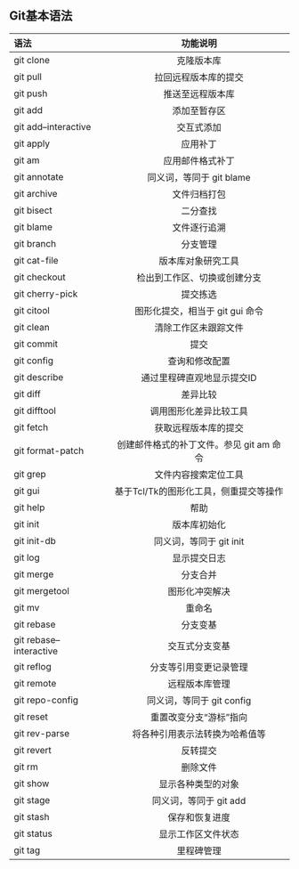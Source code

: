 ## Git基本语法


| 语法 | 功能说明 |  
| :----------- | :-----------: |  
| git clone | 克隆版本库 |  
| git pull | 拉回远程版本库的提交 |  
| git push | 推送至远程版本库 |  
| git add | 添加至暂存区 |  
| git add–interactive | 交互式添加 |  
| git apply | 应用补丁 |    
| git am | 应用邮件格式补丁 |  
| git annotate | 同义词，等同于 git blame |    
| git archive | 文件归档打包 |  
| git bisect | 二分查找 |  
| git blame | 文件逐行追溯 |  
| git branch | 分支管理 |  
| git cat-file | 版本库对象研究工具 |  
| git checkout | 检出到工作区、切换或创建分支 |  
| git cherry-pick | 提交拣选 |  
| git citool | 图形化提交，相当于 git gui 命令 |  
| git clean | 清除工作区未跟踪文件 |  
| git commit | 提交 |  
| git config | 查询和修改配置 |  
| git describe | 通过里程碑直观地显示提交ID |  
| git diff | 差异比较 |  
| git difftool | 调用图形化差异比较工具 |  
| git fetch | 获取远程版本库的提交 |  
| git format-patch | 创建邮件格式的补丁文件。参见 git am 命令 |  
| git grep | 文件内容搜索定位工具 |  
| git gui | 基于Tcl/Tk的图形化工具，侧重提交等操作 |  
| git help | 帮助 |  
| git init | 版本库初始化 |  
| git init-db | 同义词，等同于 git init |  
| git log | 显示提交日志 |  
| git merge | 分支合并 |  
| git mergetool | 图形化冲突解决 |  
| git mv | 重命名 |  
| git rebase | 分支变基 |  
| git rebase–interactive | 交互式分支变基 |  
| git reflog | 分支等引用变更记录管理 |  
| git remote | 远程版本库管理 |  
| git repo-config | 同义词，等同于 git config |  
| git reset | 重置改变分支“游标”指向 |  
| git rev-parse | 将各种引用表示法转换为哈希值等 |  
| git revert | 反转提交 |  
| git rm | 删除文件 |  
| git show | 显示各种类型的对象 |  
| git stage | 同义词，等同于 git add |  
| git stash | 保存和恢复进度 |  
| git status | 显示工作区文件状态 |  
| git tag | 里程碑管理 |  


